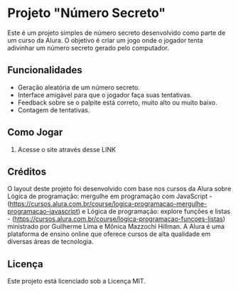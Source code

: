 # Projeto "Número Secreto"

Este é um projeto simples de número secreto desenvolvido como parte de um curso da Alura. O objetivo é criar um jogo onde o jogador tenta adivinhar um número secreto gerado pelo computador.

## Funcionalidades

- Geração aleatória de um número secreto.
- Interface amigável para que o jogador faça suas tentativas.
- Feedback sobre se o palpite está correto, muito alto ou muito baixo.
- Contagem de tentativas.

## Como Jogar

1. Acesse o site através desse LINK

## Créditos

O layout deste projeto foi desenvolvido com base nos cursos da Alura sobre Lógica de programação: mergulhe em programação com JavaScript - (https://cursos.alura.com.br/course/logica-programacao-mergulhe-programacao-javascript) e Lógica de programação: explore funções e listas - (https://cursos.alura.com.br/course/logica-programacao-funcoes-listas) ministrado por Guilherme Lima e Mônica Mazzochi Hillman. A Alura é uma plataforma de ensino online que oferece cursos de alta qualidade em diversas áreas de tecnologia.

## Licença

Este projeto está licenciado sob a Licença MIT.